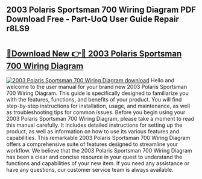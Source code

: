 ## 2003 Polaris Sportsman 700 Wiring Diagram PDF Download Free - Part-UoQ User Guide Repair r8LS9

# <h2><a href="http://dfpg32.blite.top/?on=2003+Polaris+Sportsman+700+Wiring+Diagram">🔗Download New 👉🔴 2003 Polaris Sportsman 700 Wiring Diagram</a></h2>

[![2003 Polaris Sportsman 700 Wiring Diagram download](https://i.imgur.com/lujVjoI.png)](http://dfpg32.blite.top/?on=2003+Polaris+Sportsman+700+Wiring+Diagram)
Hello and welcome to the user manual for your brand new 2003 Polaris Sportsman 700 Wiring Diagram. This guide is specifically designed to familiarize you with the features, functions, and benefits of your product. You will find step-by-step instructions for installation, usage, and maintenance, as well as troubleshooting tips for common issues. Before you begin using your 2003 Polaris Sportsman 700 Wiring Diagram, please take a moment to read this manual carefully. It includes detailed instructions for setting up the product, as well as information on how to use its various features and capabilities. This remarkable 2003 Polaris Sportsman 700 Wiring Diagram offers a comprehensive suite of features designed to streamline your workflow. We believe that the 2003 Polaris Sportsman 700 Wiring Diagram has been a clear and concise resource in your quest to understand the functions and capabilities of your new item. If you need any assistance or have any questions, our customer service team is always available.
